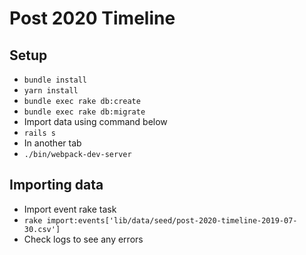 # Post 2020 Timeline

## Setup

- `bundle install`
- `yarn install`
- `bundle exec rake db:create`
- `bundle exec rake db:migrate`
- Import data using command below
- `rails s`
- In another tab
- `./bin/webpack-dev-server`

## Importing data

- Import event rake task
- `rake import:events['lib/data/seed/post-2020-timeline-2019-07-30.csv']`
- Check logs to see any errors
